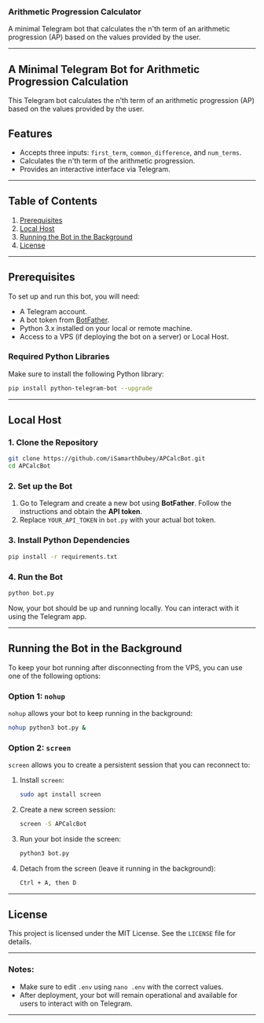 ### Arithmetic Progression Calculator

A minimal Telegram bot that calculates the n'th term of an arithmetic progression (AP) based on the values provided by the user.

---

## A Minimal Telegram Bot for Arithmetic Progression Calculation

This Telegram bot calculates the n'th term of an arithmetic progression (AP) based on the values provided by the user.

## Features
- Accepts three inputs: `first_term`, `common_difference`, and `num_terms`.
- Calculates the n'th term of the arithmetic progression.
- Provides an interactive interface via Telegram.

---

## Table of Contents
1. [Prerequisites](#prerequisites)
2. [Local Host](#local-host)
3. [Running the Bot in the Background](#running-the-bot-in-the-background)
4. [License](#license)

---

## Prerequisites

To set up and run this bot, you will need:
- A Telegram account.
- A bot token from [BotFather](https://core.telegram.org/bots#botfather).
- Python 3.x installed on your local or remote machine.
- Access to a VPS (if deploying the bot on a server) or Local Host.

### Required Python Libraries
Make sure to install the following Python library:
```bash
pip install python-telegram-bot --upgrade
```

---

## Local Host

### 1. Clone the Repository

```bash
git clone https://github.com/iSamarthDubey/APCalcBot.git
cd APCalcBot
```

### 2. Set up the Bot

1. Go to Telegram and create a new bot using **BotFather**. Follow the instructions and obtain the **API token**.
2. Replace `YOUR_API_TOKEN` in `bot.py` with your actual bot token.

### 3. Install Python Dependencies

```bash
pip install -r requirements.txt
```

### 4. Run the Bot

```bash
python bot.py
```

Now, your bot should be up and running locally. You can interact with it using the Telegram app.

---

## Running the Bot in the Background

To keep your bot running after disconnecting from the VPS, you can use one of the following options:

### Option 1: `nohup`

`nohup` allows your bot to keep running in the background:
```bash
nohup python3 bot.py &
```

### Option 2: `screen`

`screen` allows you to create a persistent session that you can reconnect to:
1. Install `screen`:
   ```bash
   sudo apt install screen
   ```

2. Create a new screen session:
   ```bash
   screen -S APCalcBot
   ```

3. Run your bot inside the screen:
   ```bash
   python3 bot.py 
   ```

4. Detach from the screen (leave it running in the background):
   ```bash
   Ctrl + A, then D
   ```

---

## License

This project is licensed under the MIT License. See the `LICENSE` file for details.

---

### Notes:
- Make sure to edit `.env` using `nano .env` with the correct values.
- After deployment, your bot will remain operational and available for users to interact with on Telegram.

---
